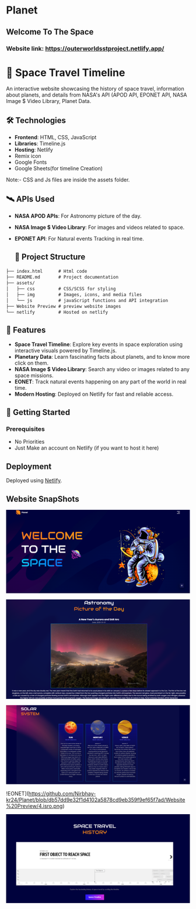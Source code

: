 # Planet
## Welcome To The Space
### Website link: https://outerworldsstproject.netlify.app/


# 🚀 Space Travel Timeline
An interactive website showcasing the history of space travel, information about planets, and details from NASA's API (APOD API,  EPONET API, NASA Image $ Video Library, Planet Data.

## 🛠️ Technologies

- **Frontend**: HTML, CSS, JavaScript  
- **Libraries**: Timeline.js  
- **Hosting**: Netlify
- Remix icon
- Google Fonts
- Google Sheets(for timeline Creation)
  
Note:- CSS and Js files are inside the assets folder.
  

## 🛰️ APIs Used

- **NASA APOD APIs**: For Astronomy picture of the day.
- **NASA Image $ Video Library**: For images and videos related to space.
- **EPONET API**: For Natural events Tracking in real time.

  ## 📂 Project Structure

```
├── index.html      # Html code
├── README.md       # Project documentation
├── assets/
│   ├── css         # CSS/SCSS for styling   
│   ├── img         # Images, icons, and media files 
│   └── js          # javaScript functions and API integration
├── Website Preview # preview website images        
└── netlify         # Hosted on netlify     
```

## 🌌 Features

- **Space Travel Timeline**: Explore key events in space exploration using interactive visuals powered by Timeline.js.  
- **Planetary Data**: Learn fascinating facts about planets, and to know more click on them.  
- **NASA Image $ Video Library**: Search any video or images related to any space missions.  
- **EONET**: Track natural events happening on any part of the world in real time.  
- **Modern Hosting**: Deployed on Netlify for fast and reliable access.

## 🚀 Getting Started

### Prerequisites
- No Priorities
- Just Make an account on Netlify (if you want to host it here)

## Deployment
Deployed using [Netlify](https://www.netlify.com/).   


## Website SnapShots

![Landing Page](https://github.com/Nirbhay-kr24/Planet/blob/db57dd9e32f1d4102a5878cd9eb359f9ef65f7ad/Website%20Preview/1.Landing%20Page.png)

![Nasa APOD api](https://github.com/Nirbhay-kr24/Planet/blob/db57dd9e32f1d4102a5878cd9eb359f9ef65f7ad/Website%20Preview/2.Nasa%20APOD%20api.png)

![Solar System](https://github.com/Nirbhay-kr24/Planet/blob/db57dd9e32f1d4102a5878cd9eb359f9ef65f7ad/Website%20Preview/3.Solar%20System.png)

!EONET](https://github.com/Nirbhay-kr24/Planet/blob/db57dd9e32f1d4102a5878cd9eb359f9ef65f7ad/Website%20Preview/4.isro.png)

![Space travel Timeline](https://github.com/Nirbhay-kr24/Planet/blob/db57dd9e32f1d4102a5878cd9eb359f9ef65f7ad/Website%20Preview/5.Space%20travel%20Timeline.png)

